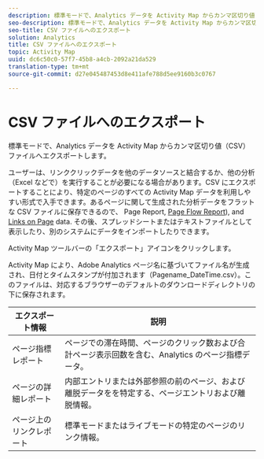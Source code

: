 ```yaml
---
description: 標準モードで、Analytics データを Activity Map からカンマ区切り値（CSV）ファイルへエクスポートします。
seo-description: 標準モードで、Analytics データを Activity Map からカンマ区切り値（CSV）ファイルへエクスポートします。
seo-title: CSV ファイルへのエクスポート
solution: Analytics
title: CSV ファイルへのエクスポート
topic: Activity Map
uuid: dc6c50c0-57f7-45b8-a4cb-2092a21da529
translation-type: tm+mt
source-git-commit: d27e045487453d8e411afe788d5ee9160b3c0767

---
```



# CSV ファイルへのエクスポート

標準モードで、Analytics データを Activity Map からカンマ区切り値（CSV）ファイルへエクスポートします。

ユーザーは、リンククリックデータを他のデータソースと結合するか、他の分析（Excel などで）を実行することが必要になる場合があります。CSV にエクスポートすることにより、特定のページのすべての Activity Map データを利用しやすい形式で入手できます。あるページに関して生成された分析データをフラットな CSV ファイルに保存できるので、 Page Report, [Page Flow Report](/help/analyze/activity-map/activitymap-page-flow.md)), and [Links on Page](/help/analyze/activity-map/activitymap-links-report.md) data. その後、スプレッドシートまたはテキストファイルとして表示したり、別のシステムにデータをインポートしたりできます。

Activity Map ツールバーの「エクスポート」アイコンをクリックします。

Activity Map により、Adobe Analytics ページ名に基づいてファイル名が生成され、日付とタイムスタンプが付加されます（Pagename_DateTime.csv）。このファイルは、対応するブラウザーのデフォルトのダウンロードディレクトリの下に保存されます。

| エクスポート情報 | 説明 |
|---|---|
| ページ指標レポート | ページでの滞在時間、ページのクリック数および合計ページ表示回数を含む、Analytics のページ指標データ。 |
| ページの詳細レポート | 内部エントリまたは外部参照の前のページ、および離脱データをを特定する、ページエントリおよび離脱情報。 |
| ページ上のリンクレポート | 標準モードまたはライブモードの特定のページのリンク情報。 |
